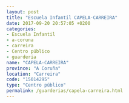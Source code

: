 ```yaml
---
layout: post
title: "Escuela Infantil CAPELA-CARREIRA"
date: 2017-09-20 20:57:05 +0200
categories:
- Escuela Infantil
- a-coruna
- carreira
- Centro público
- guarderia
name: "CAPELA-CARREIRA"
province: "A Coruña"
location: "Carreira"
code: "15014295"
type: "Centro público"
permalink: /guarderias/capela-carreira.html
---
```

